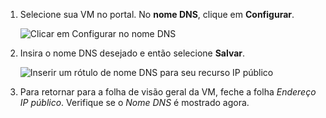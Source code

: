 
1. Selecione sua VM no portal. No **nome DNS**, clique em **Configurar**.
   
   ![Clicar em Configurar no nome DNS](./media/virtual-machines-common-portal-create-fqdn/configure.png)

2. Insira o nome DNS desejado e então selecione **Salvar**.
   
   ![Inserir um rótulo de nome DNS para seu recurso IP público](./media/virtual-machines-common-portal-create-fqdn/configure-pane.png)


3. Para retornar para a folha de visão geral da VM, feche a folha *Endereço IP público*. Verifique se o *Nome DNS* é mostrado agora.
   



